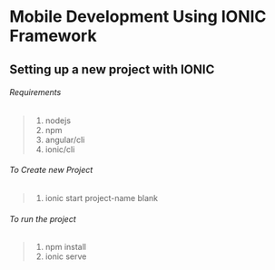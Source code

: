 # Mobile Development Using IONIC Framework

## Setting up a new project with IONIC
###### Requirements
> 1. nodejs
> 2. npm
> 3. angular/cli
> 4. ionic/cli

###### To Create new Project
> 1. ionic start project-name blank

###### To run the project
> 1. npm install
> 2. ionic serve
